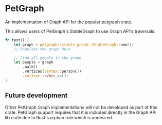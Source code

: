 # PetGraph

An implementation of Graph API for the popular [petgraph](https://docs.rs/petgraph/latest/petgraph/) crate.

This allows users of PetGraph's StableGraph to use Graph API's traversals.

```rust
fn test() {
    let graph = petgraph::stable_graph::StableGraph::new();
    // Populate the graph here

    // Find all people in the graph
    let people = graph
        .walk()
        .vertices(Vertex::person())
        .collect::<Vec<_>>();
}
```

## Future development

Other PetGraph Graph implementations will not be developed as part of this crate.
PetGraph support requires that it is included directly in the Graph API lib crate due to Rust's orphan rule which is
undesired.